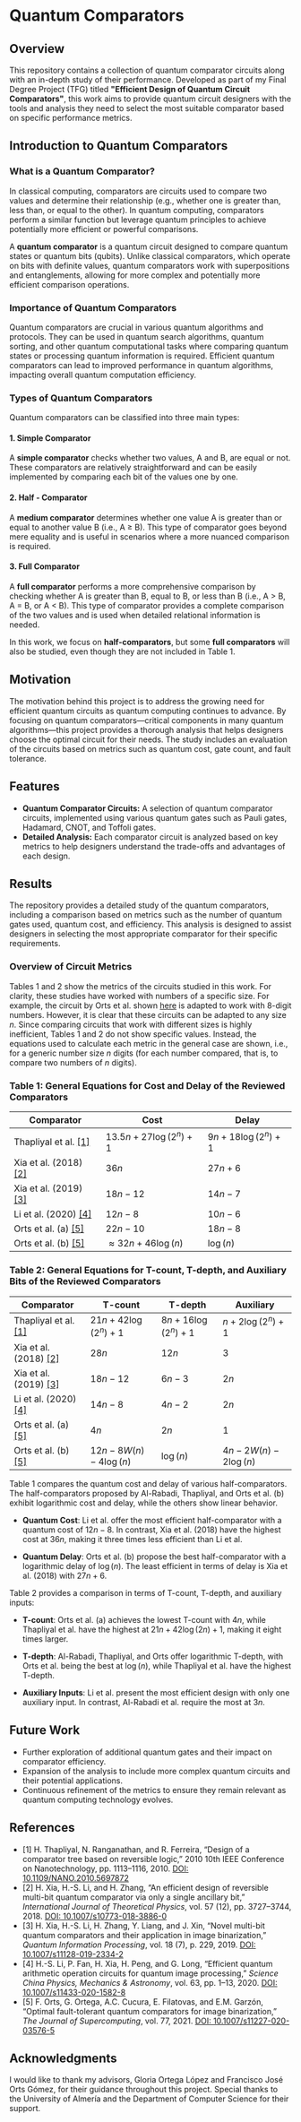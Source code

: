 # Quantum Comparators

## Overview

This repository contains a collection of quantum comparator circuits along with an in-depth study of their performance. Developed as part of my Final Degree Project (TFG) titled **"Efficient Design of Quantum Circuit Comparators"**, this work aims to provide quantum circuit designers with the tools and analysis they need to select the most suitable comparator based on specific performance metrics.


## Introduction to Quantum Comparators

### What is a Quantum Comparator?

In classical computing, comparators are circuits used to compare two values and determine their relationship (e.g., whether one is greater than, less than, or equal to the other). In quantum computing, comparators perform a similar function but leverage quantum principles to achieve potentially more efficient or powerful comparisons.

A **quantum comparator** is a quantum circuit designed to compare quantum states or quantum bits (qubits). Unlike classical comparators, which operate on bits with definite values, quantum comparators work with superpositions and entanglements, allowing for more complex and potentially more efficient comparison operations.

### Importance of Quantum Comparators

Quantum comparators are crucial in various quantum algorithms and protocols. They can be used in quantum search algorithms, quantum sorting, and other quantum computational tasks where comparing quantum states or processing quantum information is required. Efficient quantum comparators can lead to improved performance in quantum algorithms, impacting overall quantum computation efficiency.

### Types of Quantum Comparators

Quantum comparators can be classified into three main types:

#### 1. Simple Comparator

A **simple comparator** checks whether two values, A and B, are equal or not. These comparators are relatively straightforward and can be easily implemented by comparing each bit of the values one by one.

#### 2. Half - Comparator

A **medium comparator** determines whether one value A is greater than or equal to another value B (i.e., A ≥ B). This type of comparator goes beyond mere equality and is useful in scenarios where a more nuanced comparison is required.

#### 3. Full Comparator

A **full comparator** performs a more comprehensive comparison by checking whether A is greater than B, equal to B, or less than B (i.e., A > B, A = B, or A < B). This type of comparator provides a complete comparison of the two values and is used when detailed relational information is needed.

In this work, we focus on **half-comparators**, but some **full comparators** will also be studied, even though they are not included in Table 1.

## Motivation

The motivation behind this project is to address the growing need for efficient quantum circuits as quantum computing continues to advance. By focusing on quantum comparators—critical components in many quantum algorithms—this project provides a thorough analysis that helps designers choose the optimal circuit for their needs. The study includes an evaluation of the circuits based on metrics such as quantum cost, gate count, and fault tolerance.

## Features

- **Quantum Comparator Circuits:** A selection of quantum comparator circuits, implemented using various quantum gates such as Pauli gates, Hadamard, CNOT, and Toffoli gates.
- **Detailed Analysis:** Each comparator circuit is analyzed based on key metrics to help designers understand the trade-offs and advantages of each design.

## Results

The repository provides a detailed study of the quantum comparators, including a comparison based on metrics such as the number of quantum gates used, quantum cost, and efficiency. This analysis is designed to assist designers in selecting the most appropriate comparator for their specific requirements. 

### Overview of Circuit Metrics

Tables 1 and 2 show the metrics of the circuits studied in this work. For clarity, these studies have worked with numbers of a specific size. For example, the circuit by Orts et al. shown [here](./Half-Comparators/Orts%20et%20al.%202021/Orts's%20Quantum%20Half%20Comparator(n=8).pdf) is adapted to work with 8-digit numbers. However, it is clear that these circuits can be adapted to any size $n$. Since comparing circuits that work with different sizes is highly inefficient, Tables 1 and 2 do not show specific values. Instead, the equations used to calculate each metric in the general case are shown, i.e., for a generic number size $n$ digits (for each number compared, that is, to compare two numbers of $n$ digits).

### Table 1: General Equations for Cost and Delay of the Reviewed Comparators

| Comparator | Cost | Delay |
|------------|------|-------|
| Thapliyal et al. [[1]](#1) | $13.5n + 27\log(2^n) + 1$ | $9n + 18\log(2^n) + 1$|
| Xia et al. (2018) [[2]](#2) | $36n$ | $27n + 6$ |
| Xia et al. (2019) [[3]](#3) | $18n - 12$ | $14n - 7$ |
| Li et al. (2020) [[4]](#4) | $12n - 8$ | $10n - 6$ |
| Orts et al. (a) [[5]](#5) | $22n - 10$ | $18n - 8$ |
| Orts et al. (b) [[5]](#5) | $\approx 32n + 46\log(n)$ | $\log(n)$ |

### Table 2: General Equations for T-count, T-depth, and Auxiliary Bits of the Reviewed Comparators

| Comparator              | T-count                                | T-depth                               | Auxiliary                           |
|-------------------------|----------------------------------------|---------------------------------------|-------------------------------------|
| Thapliyal et al. [[1]](#1)    | $21n + 42\log(2^n) + 1$               | $8n + 16\log(2^n) + 1$               | $n + 2\log(2^n) + 1$               |
| Xia et al. (2018) [[2]](#2)   | $28n$                                 | $12n$                                 | $3$                                  |
| Xia et al. (2019) [[3]](#3)   | $18n - 12$                            | $6n - 3$                              | $2n$                                 |
| Li et al. (2020) [[4]](#4)    | $14n - 8$                             | $4n - 2$                              | $2n$                                 |
| Orts et al. (a) [[5]](#5)     | $4n$                                  | $2n$                                  | $1$                                  |
| Orts et al. (b) [[5]](#5)     | $12n - 8W(n) - 4\log(n)$              | $\log(n)$                             | $4n - 2W(n) - 2\log(n)$            |

Table 1 compares the quantum cost and delay of various half-comparators. The half-comparators proposed by Al-Rabadi, Thapliyal, and Orts et al. (b) exhibit logarithmic cost and delay, while the others show linear behavior.

- **Quantum Cost**: Li et al. offer the most efficient half-comparator with a quantum cost of $12n - 8$. In contrast, Xia et al. (2018) have the highest cost at $36n$, making it three times less efficient than Li et al.
  
- **Quantum Delay**: Orts et al. (b) propose the best half-comparator with a logarithmic delay of $\log(n)$. The least efficient in terms of delay is Xia et al. (2018) with $27n + 6$.

Table 2 provides a comparison in terms of T-count, T-depth, and auxiliary inputs:

- **T-count**: Orts et al. (a) achieves the lowest T-count with $4n$, while Thapliyal et al. have the highest at $21n + 42\log(2n) + 1$, making it eight times larger.
  
- **T-depth**: Al-Rabadi, Thapliyal, and Orts offer logarithmic T-depth, with Orts et al. being the best at $\log(n)$, while Thapliyal et al. have the highest T-depth.
  
- **Auxiliary Inputs**: Li et al. present the most efficient design with only one auxiliary input. In contrast, Al-Rabadi et al. require the most at $3n$.

## Future Work

- Further exploration of additional quantum gates and their impact on comparator efficiency.
- Expansion of the analysis to include more complex quantum circuits and their potential applications.
- Continuous refinement of the metrics to ensure they remain relevant as quantum computing technology evolves.

## References 
- <a name="1">[1]</a> H. Thapliyal, N. Ranganathan, and R. Ferreira, “Design of a comparator tree based on reversible logic,” 2010 10th IEEE Conference on Nanotechnology, pp. 1113–1116, 2010. [DOI: 10.1109/NANO.2010.5697872](https://doi.org/10.1109/NANO.2010.5697872)
- <a name="2">[2]</a> H. Xia, H.-S. Li, and H. Zhang, “An efficient design of reversible multi-bit quantum comparator via only a single ancillary bit,” *International Journal of Theoretical Physics*, vol. 57 (12), pp. 3727–3744, 2018. [DOI: 10.1007/s10773-018-3886-0](https://doi.org/10.1007/s10773-018-3886-0)
- <a name="3">[3]</a> H. Xia, H.-S. Li, H. Zhang, Y. Liang, and J. Xin, “Novel multi-bit quantum comparators and their application in image binarization,” *Quantum Information Processing*, vol. 18 (7), p. 229, 2019. [DOI: 10.1007/s11128-019-2334-2](https://doi.org/10.1007/s11128-019-2334-2)
- <a name="4">[4]</a> H.-S. Li, P. Fan, H. Xia, H. Peng, and G. Long, “Efficient quantum arithmetic operation circuits for quantum image processing,” *Science China Physics, Mechanics & Astronomy*, vol. 63, pp. 1–13, 2020. [DOI: 10.1007/s11433-020-1582-8](https://doi.org/10.1007/s11433-020-1582-8)
- <a name="5">[5]</a> F. Orts, G. Ortega, A.C. Cucura, E. Filatovas, and E.M. Garzón, “Optimal fault-tolerant quantum comparators for image binarization,” *The Journal of Supercomputing*, vol. 77, 2021. [DOI: 10.1007/s11227-020-03576-5](https://doi.org/10.1007/s11227-020-03576-5)
  
## Acknowledgments

I would like to thank my advisors, Gloria Ortega López and Francisco José Orts Gómez, for their guidance throughout this project. Special thanks to the University of Almería and the Department of Computer Science for their support.
